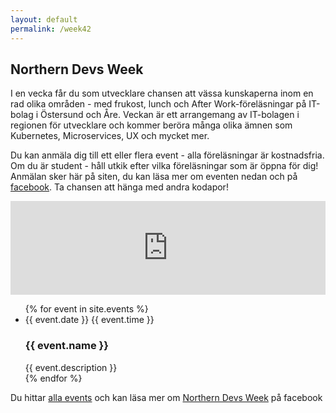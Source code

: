 ```yaml
---
layout: default
permalink: /week42
---
```

<div class="hero-week42">
</div>
<section class="section section--description">
    <div class="inner description">
        <h2 class="description_headline">Northern Devs Week</h2>
        <p class="description_text">I en vecka får du som utvecklare chansen att vässa kunskaperna inom en rad olika områden - med frukost, lunch och After Work-föreläsningar på IT-bolag i Östersund och Åre.
Veckan är ett arrangemang av IT-bolagen i regionen för utvecklare och kommer beröra många olika ämnen som Kubernetes, Microservices, UX och&nbsp;mycket&nbsp;mer.</p>
        <p class="description_text">Du kan anmäla dig till ett eller flera event - alla föreläsningar är kostnadsfria. Om du är student - håll utkik efter vilka föreläsningar som är öppna för dig! Anmälan sker här på siten, du kan läsa mer om eventen nedan och på <a href="https://www.facebook.com/events/2378004445813028">facebook</a>. Ta chansen att hänga med andra&nbsp;kodapor!</p>
    </div>
</section>
<section class="section section--registration">
  <iframe src="https://docs.google.com/forms/d/e/1FAIpQLSdds0R7AGLt_7-EYXRkD2Eyxj9o4d0s09GgU_nXus9MIcMLAQ/viewform?embedded=true" width="100%" frameborder="0" marginheight="0" marginwidth="0">Läser in …</iframe>
</section>
<section class="section section--schedule">
    <div class="events">
      <ul class="events_list">
        {% for event in site.events %}
          <li class="event_item">
            <div class="event_metadata">
              <span class="event_date">{{ event.date }}</span>
              <span class="event_time">{{ event.time }}</span>
            </div>
            <div class="event_content">
              <h3 class="event_name">{{ event.name }}</h3>
              <span class="event_description">{{ event.description }}</span>
            </div>
          </li>
        {% endfor %}
      </ul>
      <p>Du hittar <a class="link" href="https://www.facebook.com/events/2378004445813028">alla events</a> och kan läsa mer om <a class="link" href="https://www.facebook.com/northerndevsweek/">Northern Devs Week</a> på facebook</p>
    </div>
</section>
